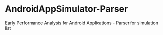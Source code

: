 # AndroidAppSimulator-Parser
Early Performance Analysis for Android Applications - Parser for simulation list
